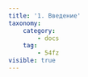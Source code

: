 ```yaml
---
title: '1. Введение'
taxonomy:
    category:
        - docs
    tag:
        - 54fz
visible: true
---
```


